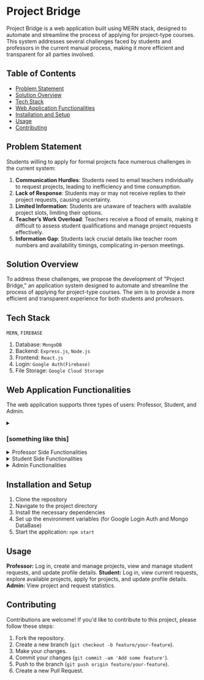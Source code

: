 # Project Bridge

Project Bridge is a web application built using MERN stack, designed to automate and streamline the process of applying for project-type courses. This system addresses several challenges faced by students and professors in the current manual process, making it more efficient and transparent for all parties involved.

## Table of Contents

- [Problem Statement](#problem-statement)
- [Solution Overview](#solution-overview)
- [Tech Stack](#tech-stack)
- [Web Application Functionalities](#web-application-functionalities)
- [Installation and Setup](#installation-and-setup)
- [Usage](#usage)
- [Contributing](#contributing)

## Problem Statement

Students willing to apply for formal projects face numerous challenges in the current system:

1. **Communication Hurdles**: Students need to email teachers individually to request projects, leading to inefficiency and time consumption.
2. **Lack of Response**: Students may or may not receive replies to their project requests, causing uncertainty.
3. **Limited Information**: Students are unaware of teachers with available project slots, limiting their options.
4. **Teacher’s Work Overload**: Teachers receive a flood of emails, making it difficult to assess student qualifications and manage project requests effectively.
5. **Information Gap**: Students lack crucial details like teacher room numbers and availability timings, complicating in-person meetings.

## Solution Overview

To address these challenges, we propose the development of "Project Bridge," an application system designed to automate and streamline the process of applying for project-type courses. The aim is to provide a more efficient and transparent experience for both students and professors.


## Tech Stack

`MERN`, `FIREBASE`

1. Database: `MongoDB`
2. Backend: `Express.js`, `Node.js`
3. Frontend: `React.js`
4. Login: `Google Auth(Firebase)`
5. File Storage: `Google Cloud Storage`
 
 
## Web Application Functionalities

The web application supports three types of users: Professor, Student, and Admin.
<details>
<summary> 
 
### [something like this]
 
</summary>
  <br>
  
- Google Firebase Authentication is used so that users can directly login via their BITS google accounts. 

   ![image](https://github.com/Hrishi2705/Project-Bridge/assets/134578117/cd6aa7d8-8c3f-4795-81bd-0ca5b720e060)

</details>
<details>
<summary>Professor Side Functionalities</summary>
<br>
  
1. **Login**: Professors log in using their BITS Google account.
  
2. **Home Page**: Professors can create new projects (name, description, number of slots, project type, pre-requisites). They can edit or delete projects, with changes reflected instantly on the webpage.

   ![image](https://github.com/Hrishi2705/Project-Bridge/assets/134578117/dfe3850f-e561-4b8c-aa84-9e98cbc526df)
   
   ![image](https://github.com/Hrishi2705/Project-Bridge/assets/134578117/09f1c6e7-660e-4b8e-a630-94d3046f273b)

4. **Requests Page**: Professors can view all student requests for their projects in a tabular format. Information includes CG eligibility, degree, resume, performance sheet, pre-requisites fulfilled, and a short paragraph written by the student. Professors can accept or reject requests and undo decisions if necessary.
   
   ![image](https://github.com/Hrishi2705/Project-Bridge/assets/134578117/9fda15fc-db10-4f4d-b165-4e108702b8b1)

5. **Profile Page**: Professors can fill out their basic details, such as name, department, room number, and block/building.

   ![image](https://github.com/Hrishi2705/Project-Bridge/assets/134578117/1fcaece9-cd99-44b0-9c44-0b4a63154862)

</details>
<details>
<summary>Student Side Functionalities</summary>
<br>
  
1. **Login**: Students log in using their BITS Google account.
   
2. **Home Page**: Displays the status of current requests sent by the students (accepted/rejected/pending).
   
   ![student_home](https://github.com/Hrishi2705/Project-Bridge/assets/134578117/5230fcc5-4010-4aa7-8934-227de0eb7d5e)
   
3. **Project Bank**: Lists all projects by every teacher and department. Students can view project details, apply for projects, save drafts, like projects, and filter projects by various criteria. Requests are sent without the need to reload the page.
   
   ![student_projectbank](https://github.com/Hrishi2705/Project-Bridge/assets/134578117/dfee28b1-262a-442a-ac28-0ff2aa0f7cb2)
   
4. **Profile Page**: Students can fill in their basic information (ID number, branch, current CGPA) and upload their resume and performance sheet.
   
   ![student_profile](https://github.com/Hrishi2705/Project-Bridge/assets/134578117/18cb979d-d133-410d-a989-f3f05b3b6d67)

</details>
<details>
<summary>Admin Functionalities</summary>
<br>
 
- Admins can view various statistics related to projects and requests, such as projects per department, average requests per department, project slots with respect to departments, and project type distribution, displayed in graphs (line, bar, pie chart, etc.).
  
  ![image](https://github.com/Hrishi2705/Project-Bridge/assets/134578117/0d34b5cd-3776-4e06-9336-bd569d8b71ad)
  
  ![image](https://github.com/Hrishi2705/Project-Bridge/assets/134578117/7d9c8836-ee22-4e3b-bd59-ca8da60e44b7)

</details>


## Installation and Setup

1. Clone the repository
2. Navigate to the project directory
3. Install the necessary dependencies
4. Set up the environment variables (for Google Login Auth and Mongo DataBase)
5. Start the application: `npm start`
   
## Usage

**Professor:** Log in, create and manage projects, view and manage student requests, and update profile details.
**Student:** Log in, view current requests, explore available projects, apply for projects, and update profile details.
**Admin:** View project and request statistics.


## Contributing

Contributions are welcome! If you'd like to contribute to this project, please follow these steps:

1. Fork the repository.
2. Create a new branch (`git checkout -b feature/your-feature`).
3. Make your changes.
4. Commit your changes (`git commit -am 'Add some feature'`).
5. Push to the branch (`git push origin feature/your-feature`).
6. Create a new Pull Request.
